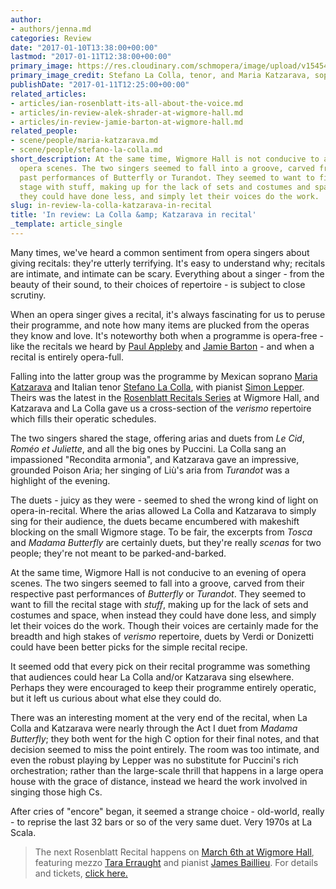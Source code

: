 ```yaml
---
author:
- authors/jenna.md
categories: Review
date: "2017-01-10T13:38:00+00:00"
lastmod: "2017-01-11T12:38:00+00:00"
primary_image: https://res.cloudinary.com/schmopera/image/upload/v1545409169/media/webhook-uploads/1484055574623/2017-01-10---La-Colla-Katzarava.jpg.jpg
primary_image_credit: Stefano La Colla, tenor, and Maria Katzarava, soprano.
publishDate: "2017-01-11T12:25:00+00:00"
related_articles:
- articles/ian-rosenblatt-its-all-about-the-voice.md
- articles/in-review-alek-shrader-at-wigmore-hall.md
- articles/in-review-jamie-barton-at-wigmore-hall.md
related_people:
- scene/people/maria-katzarava.md
- scene/people/stefano-la-colla.md
short_description: At the same time, Wigmore Hall is not conducive to an evening of
  opera scenes. The two singers seemed to fall into a groove, carved from their respective
  past performances of Butterfly or Turandot. They seemed to want to fill the recital
  stage with stuff, making up for the lack of sets and costumes and space, when instead
  they could have done less, and simply let their voices do the work.
slug: in-review-la-colla-katzarava-in-recital
title: 'In review: La Colla &amp; Katzarava in recital'
_template: article_single
---
```


Many times, we've heard a common sentiment from opera singers about giving recitals: they're utterly terrifying. It's easy to understand why; recitals are intimate, and intimate can be scary. Everything about a singer - from the beauty of their sound, to their choices of repertoire - is subject to close scrutiny.

When an opera singer gives a recital, it's always fascinating for us to peruse their programme, and note how many items are plucked from the operas they know and love. It's noteworthy both when a programme is opera-free - like the recitals we heard by [Paul Appleby](/in-review-paul-appleby-at-wigmore-hall/) and [Jamie Barton](/in-review-jamie-barton-at-wigmore-hall/) - and when a recital is entirely opera-full.

Falling into the latter group was the programme by Mexican soprano [Maria Katzarava](/scene/people/maria-katzarava/) and Italian tenor [Stefano La Colla](/scene/people/stefano-la-colla/), with pianist [Simon Lepper](http://www.simonlepper.com/). Theirs was the latest in the [Rosenblatt Recitals Series](/ian-rosenblatt-its-all-about-the-voice/) at Wigmore Hall, and Katzarava and La Colla gave us a cross-section of the *verismo* repertoire which fills their operatic schedules. 

The two singers shared the stage, offering arias and duets from *Le Cid*, *Roméo et Juliette*, and all the big ones by Puccini. La Colla sang an impassioned "Recondita armonia", and Katzarava gave an impressive, grounded Poison Aria; her singing of Liù's aria from *Turandot* was a highlight of the evening.

The duets - juicy as they were - seemed to shed the wrong kind of light on opera-in-recital. Where the arias allowed La Colla and Katzarava to simply sing for their audience, the duets became encumbered with makeshift blocking on the small Wigmore stage. To be fair, the excerpts from *Tosca* and *Madama Butterfly* are certainly duets, but they're really *scenas* for two people; they're not meant to be parked-and-barked.

At the same time, Wigmore Hall is not conducive to an evening of opera scenes. The two singers seemed to fall into a groove, carved from their respective past performances of *Butterfly* or *Turandot*. They seemed to want to fill the recital stage with *stuff*, making up for the lack of sets and costumes and space, when instead they could have done less, and simply let their voices do the work. Though their voices are certainly made for the breadth and high stakes of *verismo* repertoire, duets by Verdi or Donizetti could have been better picks for the simple recital recipe.

It seemed odd that every pick on their recital programme was something that audiences could hear La Colla and/or Katzarava sing elsewhere. Perhaps they were encouraged to keep their programme entirely operatic, but it left us curious about what else they could do.

There was an interesting moment at the very end of the recital, when La Colla and Katzarava were nearly through the Act I duet from *Madama Butterfly*; they both went for the high C option for their final notes, and that decision seemed to miss the point entirely. The room was too intimate, and even the robust playing by Lepper was no substitute for Puccini's rich orchestration; rather than the large-scale thrill that happens in a large opera house with the grace of distance, instead we heard the work involved in singing those high Cs.

After cries of "encore" began, it seemed a strange choice - old-world, really - to reprise the last 32 bars or so of the very same duet. Very 1970s at La Scala.

>The next Rosenblatt Recital happens on [March 6th at Wigmore Hall](http://www.rosenblattrecitalseries.co.uk/recital.aspx?key=172), featuring mezzo [Tara Erraught](/scene/people/tara-erraught/) and pianist [James Baillieu](/scene/people/james-baillieu/). For details and tickets, [click here.](http://www.rosenblattrecitalseries.co.uk/recital.aspx?key=172)


